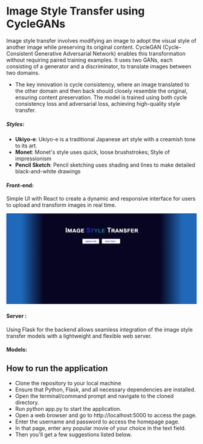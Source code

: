 # Image Style Transfer using CycleGANs
Image style transfer involves modifying an image to adopt the visual style of another image while preserving its original content. CycleGAN (Cycle-Consistent Generative Adversarial Network) enables this transformation without requiring paired training examples. It uses two GANs, each consisting of a generator and a discriminator, to translate images between two domains. 
* The key innovation is cycle consistency, where an image translated to the other domain and then back should closely resemble the original, ensuring content preservation. The model is trained using both cycle consistency loss and adversarial loss, achieving high-quality style transfer.
##### Styles:
* **Ukiyo-e**: Ukiyo-e is a traditional Japanese art style with a creamish tone to its art.
* **Monet**: Monet's style uses quick, loose brushstrokes; Style of impressionism
* **Pencil Sketch**: Pencil sketching uses shading and lines to make detailed black-and-white drawings

#### Front-end: 
Simple UI with React to create a dynamic and responsive interface for users to upload and transform images in real time.

![]( https://github.com/callistus-shawn/Image-Style-Transfer/blob/main/test/readme.gif)
#### Server : 
Using Flask for the backend allows seamless integration of the image style transfer models with a lightweight and flexible web server.
#### Models:




## How to run the application
* Clone the repository to your local machine
* Ensure that Python, Flask, and all necessary dependencies are installed.
* Open the terminal/command prompt and navigate to the cloned directory.
* Run python app.py to start the application.
* Open a web browser and go to http://localhost:5000 to access the page.
* Enter the username and password to access the homepage page.
* In that page, enter any popular movie of your choice in the text field.
* Then you'll get a few suggestions listed below.


